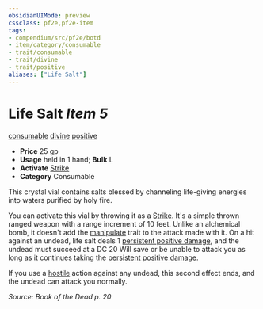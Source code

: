 ```yaml
---
obsidianUIMode: preview
cssclass: pf2e,pf2e-item
tags:
- compendium/src/pf2e/botd
- item/category/consumable
- trait/consumable
- trait/divine
- trait/positive
aliases: ["Life Salt"]
---
```

# Life Salt *Item 5*  
[consumable](../../../Rules/traits/consumable.md)  [divine](../../../Rules/traits/divine.md)  [positive](../../../Rules/traits/positive.md)  

- **Price** 25 gp
- **Usage** held in 1 hand; **Bulk** L
- **Activate** [Strike](../../../Rules/actions/strike.md)
- **Category** Consumable

This crystal vial contains salts blessed by channeling life-giving energies into waters purified by holy fire.

You can activate this vial by throwing it as a [Strike](../../../Rules/actions/strike.md). It's a simple thrown ranged weapon with a range increment of 10 feet. Unlike an alchemical bomb, it doesn't add the [manipulate](../../../Rules/traits/manipulate.md) trait to the attack made with it. On a hit against an undead, life salt deals 1 [persistent positive damage](../../../Rules/conditions.md#Persistent%20Damage), and the undead must succeed at a DC 20 Will save or be unable to attack you as long as it continues taking the [persistent positive damage](../../../Rules/conditions.md#Persistent%20Damage).

If you use a [hostile](../../../Rules/conditions.md#Hostile) action against any undead, this second effect ends, and the undead can attack you normally.

*Source: Book of the Dead p. 20*